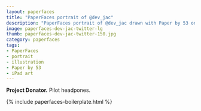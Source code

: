 ```yaml
---
layout: paperfaces
title: "PaperFaces portrait of @dev_jac"
description: "PaperFaces portrait of @dev_jac drawn with Paper by 53 on an iPad."
image: paperfaces-dev-jac-twitter-lg
thumb: paperfaces-dev-jac-twitter-150.jpg
category: paperfaces
tags: 
- PaperFaces
- portrait
- illustration
- Paper by 53
- iPad art
---
```


**Project Donator.** Pilot headpones.

{% include paperfaces-boilerplate.html %}